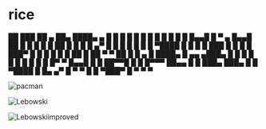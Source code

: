 # rice



██   ███   ██      ▄   ██▄   ████▄    ▄
█ █  █  █  █ █      █  █  █  █   █     █
█▄▄█ █ ▀ ▄ █▄▄█ ██   █ █   █ █   █ ██   █
█  █ █  ▄▀ █  █ █ █  █ █  █  ▀████ █ █  █
   █ ███      █ █  █ █ ███▀        █  █ █
  █          █  █   ██             █   ██
 ▀          ▀
██   █    █          ▄  █ ████▄ █ ▄▄  ▄███▄
█ █  █    █         █   █ █   █ █   █ █▀   ▀
█▄▄█ █    █         ██▀▀█ █   █ █▀▀▀  ██▄▄
█  █ ███▄ ███▄      █   █ ▀████ █     █▄   ▄▀
   █     ▀    ▀        █         █    ▀███▀
  █                   ▀           ▀
▀

![pacman](https://i.imgur.com/HeYg1ZX.png)

![Lebowski](https://i.imgur.com/lXnELmH.jpg)

![Lebowskiimproved](https://i.redd.it/uo6rgwbzo6u01.png)

